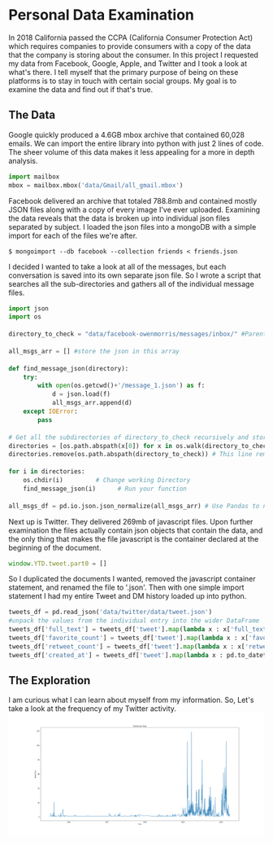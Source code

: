 # Personal Data Examination

In 2018 California passed the CCPA (California Consumer Protection Act) which requires companies to provide consumers with a copy of the data that the company is storing about the consumer. In this project I requested my data from Facebook, Google, Apple, and Twitter and I took a look at what's there. I tell myself that the primary purpose of being on these platforms is to stay in touch with certain social groups. My goal is to examine the data and find out if that's true.

## The Data

Google quickly produced a 4.6GB mbox archive that contained 60,028 emails. We can import the entire library into python with just 2 lines of code. The sheer volume of this data makes it less appealing for a more in depth analysis.
```python
import mailbox
mbox = mailbox.mbox('data/Gmail/all_gmail.mbox')
```

Facebook delivered an archive that totaled 788.8mb and contained mostly JSON files along with a copy of every image I've ever uploaded. Examining the data reveals that the data is broken up into individual json files separated by subject. I loaded the json files into a mongoDB with a simple import for each of the files we're after.
```
$ mongoimport --db facebook --collection friends < friends.json
```
I decided I wanted to take a look at all of the messages, but each conversation is saved into its own separate json file. So I wrote a script that searches all the sub-directories and gathers all of the individual message files.
```python
import json
import os

directory_to_check = "data/facebook-owenmorris/messages/inbox/" #Parent directory to search from

all_msgs_arr = [] #store the json in this array

def find_message_json(directory):
    try:
        with open(os.getcwd()+'/message_1.json') as f:
            d = json.load(f)
            all_msgs_arr.append(d)
    except IOError:
        pass

# Get all the subdirectories of directory_to_check recursively and store them in a list:
directories = [os.path.abspath(x[0]) for x in os.walk(directory_to_check)]
directories.remove(os.path.abspath(directory_to_check)) # This line removes the parent directory

for i in directories:
    os.chdir(i)         # Change working Directory
    find_message_json(i)      # Run your function

all_msgs_df = pd.io.json.json_normalize(all_msgs_arr) # Use Pandas to normalize the json and store it on a DataFrame
```

Next up is Twitter. They delivered 269mb of javascript files. Upon further examination the files actually contain json objects that contain the data, and the only thing that makes the file javascript is the container declared at the beginning of the document.
```javascript
window.YTD.tweet.part0 = []
```
So I duplicated the documents I wanted, removed the javascript container statement, and renamed the file to '.json'. Then with one simple import statement I had my entire Tweet and DM history loaded up into python.
```python
tweets_df = pd.read_json('data/twitter/data/tweet.json')
#unpack the values from the individual entry into the wider DataFrame
tweets_df['full_text'] = tweets_df['tweet'].map(lambda x : x['full_text'])
tweets_df['favorite_count'] = tweets_df['tweet'].map(lambda x : x['favorite_count'])
tweets_df['retweet_count'] = tweets_df['tweet'].map(lambda x : x['retweet_count'])
tweets_df['created_at'] = tweets_df['tweet'].map(lambda x : pd.to_datetime(x['created_at']))
```

## The Exploration

I am curious what I can learn about myself from my information. So, Let's take a look at the frequency of my Twitter activity.
![tweet_rate](images/Tweet_rate1.png)
